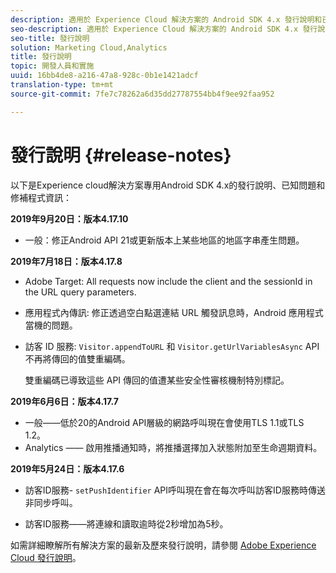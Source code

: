```yaml
---
description: 適用於 Experience Cloud 解決方案的 Android SDK 4.x 發行說明和已知問題。
seo-description: 適用於 Experience Cloud 解決方案的 Android SDK 4.x 發行說明和已知問題。
seo-title: 發行說明
solution: Marketing Cloud,Analytics
title: 發行說明
topic: 開發人員和實施
uuid: 16bb4de8-a216-47a8-928c-0b1e1421adcf
translation-type: tm+mt
source-git-commit: 7fe7c78262a6d35dd27787554bb4f9ee92faa952

---
```



# 發行說明 {#release-notes}

以下是Experience cloud解決方案專用Android SDK 4.x的發行說明、已知問題和修補程式資訊：

**2019年9月20日：版本4.17.10**

* 一般：修正Android API 21或更新版本上某些地區的地區字串產生問題。

**2019年7月18日：版本4.17.8**

* Adobe Target: All requests now include the client and the sessionId in the URL query parameters.
* 應用程式內傳訊: 修正透過空白點選連結 URL 觸發訊息時，Android 應用程式當機的問題。
* 訪客 ID 服務: `Visitor.appendToURL` 和 `Visitor.getUrlVariablesAsync` API 不再將傳回的值雙重編碼。

   雙重編碼已導致這些 API 傳回的值遭某些安全性審核機制特別標記。

**2019年6月6日：版本4.17.7**

* 一般——低於20的Android API層級的網路呼叫現在會使用TLS 1.1或TLS 1.2。
* Analytics —— 啟用推播通知時，將推播選擇加入狀態附加至生命週期資料。

**2019年5月24日：版本4.17.6**

* 訪客ID服務-
   `setPushIdentifier` API呼叫現在會在每次呼叫訪客ID服務時傳送非同步呼叫。

* 訪客ID服務——將連線和讀取逾時從2秒增加為5秒。


如需詳細瞭解所有解決方案的最新及歷來發行說明，請參閱 [Adobe Experience Cloud 發行說明](https://marketing.adobe.com/resources/help/en_US/whatsnew/)。

